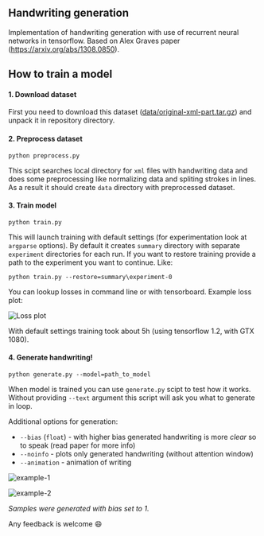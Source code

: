 ## Handwriting generation
Implementation of handwriting generation with use of recurrent neural networks in tensorflow. Based on Alex Graves paper (https://arxiv.org/abs/1308.0850).

## How to train a model

#### 1. Download dataset
First you need to download this dataset ([data/original-xml-part.tar.gz](http://www.fki.inf.unibe.ch/databases/iam-on-line-handwriting-database/download-the-iam-on-line-handwriting-database)) and unpack it in repository directory.

#### 2. Preprocess dataset
```
python preprocess.py
```

This scipt searches local directory for `xml` files with handwriting data and does some preprocessing like normalizing data and spliting strokes in lines. As a result it should create `data` directory with preprocessed dataset.

#### 3. Train model
```
python train.py
```

This will launch training with default settings (for experimentation look at `argparse` options). By default it creates `summary` directory with separate `experiment` directories for each run. If you want to restore training provide a path to the experiment you want to continue. Like:
```
python train.py --restore=summary\experiment-0
```
You can lookup losses in command line or with tensorboard. Example loss plot:

![Loss plot](https://github.com/Grzego/handwriting-generation/blob/master/imgs/loss-plot.PNG)

With default settings training took about 5h (using tensorflow 1.2, with GTX 1080).


#### 4. Generate handwriting!
```
python generate.py --model=path_to_model
```

When model is trained you can use `generate.py` scipt to test how it works. Without providing `--text` argument this script will ask you what to generate in loop.

Additional options for generation:
* `--bias` (`float`) - with higher bias generated handwriting is more _clear_ so to speak (read paper for more info)
* `--noinfo` - plots only generated handwriting (without attention window)
* `--animation` - animation of writing

![example-1](https://github.com/Grzego/handwriting-generation/blob/master/imgs/example-1.PNG)

![example-2](https://github.com/Grzego/handwriting-generation/blob/master/imgs/example-2.gif)

_Samples were generated with bias set to 1._

Any feedback is welcome :smile:
